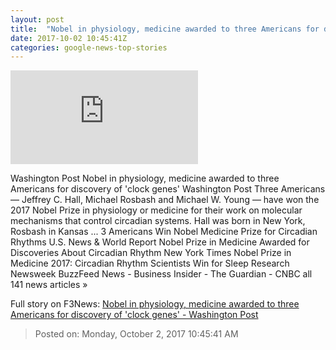 ```yaml
---
layout: post
title:  "Nobel in physiology, medicine awarded to three Americans for discovery of 'clock genes' - Washington Post"
date: 2017-10-02 10:45:41Z
categories: google-news-top-stories
---
```


![Nobel in physiology, medicine awarded to three Americans for discovery of 'clock genes' - Washington Post](https://img.washingtonpost.com/pbox.php?url=http://img.washingtonpost.com/news/to-your-health/wp-content/uploads/sites/26/2016/10/Nobel-Reverse-Medicine.jpg&w=1484&op=resize&opt=1&filter=antialias&t=20170517)

Washington Post Nobel in physiology, medicine awarded to three Americans for discovery of 'clock genes' Washington Post Three Americans — Jeffrey C. Hall, Michael Rosbash and Michael W. Young — have won the 2017 Nobel Prize in physiology or medicine for their work on molecular mechanisms that control circadian systems. Hall was born in New York, Rosbash in Kansas ... 3 Americans Win Nobel Medicine Prize for Circadian Rhythms U.S. News & World Report Nobel Prize in Medicine Awarded for Discoveries About Circadian Rhythm New York Times Nobel Prize in Medicine 2017: Circadian Rhythm Scientists Win for Sleep Research Newsweek BuzzFeed News - Business Insider - The Guardian - CNBC all 141 news articles »


Full story on F3News: [Nobel in physiology, medicine awarded to three Americans for discovery of 'clock genes' - Washington Post](http://www.f3nws.com/n/zjakJG)

> Posted on: Monday, October 2, 2017 10:45:41 AM
